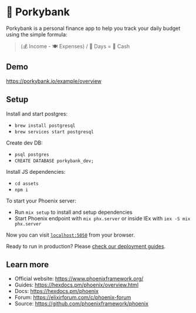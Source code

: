 # 🐷 Porkybank

Porkybank is a personal finance app to help you track your daily budget using the simple formula:

> (💰 Income - 🍽️ Expenses) / 📅 Days = 💸 Cash

## Demo

https://porkybank.io/example/overview

## Setup

Install and start postgres:

* `brew install postgresql`
* `brew services start postgresql`

Create dev DB:

* `psql postgres`
* `CREATE DATABASE porkybank_dev;`

Install JS dependencies:

* `cd assets`
* `npm i`

To start your Phoenix server:

* Run `mix setup` to install and setup dependencies
* Start Phoenix endpoint with `mix phx.server` or inside IEx with `iex -S mix phx.server`

Now you can visit [`localhost:5050`](http://localhost:5050) from your browser.

Ready to run in production? Please [check our deployment guides](https://hexdocs.pm/phoenix/deployment.html).

## Learn more

* Official website: <https://www.phoenixframework.org/>
* Guides: <https://hexdocs.pm/phoenix/overview.html>
* Docs: <https://hexdocs.pm/phoenix>
* Forum: <https://elixirforum.com/c/phoenix-forum>
* Source: <https://github.com/phoenixframework/phoenix>
